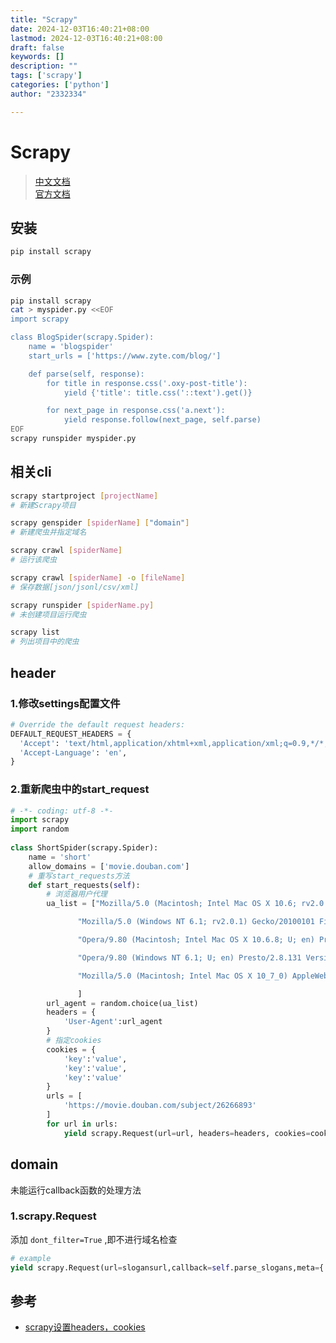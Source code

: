 ```yaml
---
title: "Scrapy"
date: 2024-12-03T16:40:21+08:00
lastmod: 2024-12-03T16:40:21+08:00
draft: false
keywords: []
description: ""
tags: ['scrapy']
categories: ['python']
author: "2332334"

---
```

<!--more-->

# Scrapy

> [中文文档](https://scrapy-chs.readthedocs.io/)  
> [官方文档](https://docs.scrapy.org/en/latest/)

## 安装

``` bash
pip install scrapy
```

### 示例

``` bash
pip install scrapy
cat > myspider.py <<EOF
import scrapy

class BlogSpider(scrapy.Spider):
    name = 'blogspider'
    start_urls = ['https://www.zyte.com/blog/']

    def parse(self, response):
        for title in response.css('.oxy-post-title'):
            yield {'title': title.css('::text').get()}

        for next_page in response.css('a.next'):
            yield response.follow(next_page, self.parse)
EOF
scrapy runspider myspider.py
```

## 相关cli

```bash
scrapy startproject [projectName]
# 新建Scrapy项目

scrapy genspider [spiderName] ["domain"]
# 新建爬虫并指定域名

scrapy crawl [spiderName]
# 运行该爬虫

scrapy crawl [spiderName] -o [fileName]
# 保存数据[json/jsonl/csv/xml]

scrapy runspider [spiderName.py]
# 未创建项目运行爬虫

scrapy list
# 列出项目中的爬虫
```

## header

### 1.修改settings配置文件

```python
# Override the default request headers:
DEFAULT_REQUEST_HEADERS = {
  'Accept': 'text/html,application/xhtml+xml,application/xml;q=0.9,*/*;q=0.8',
  'Accept-Language': 'en',
}
```

### 2.重新爬虫中的start_request

```python
# -*- coding: utf-8 -*-
import scrapy
import random
 
class ShortSpider(scrapy.Spider):
    name = 'short'
    allow_domains = ['movie.douban.com']
    # 重写start_requests方法
    def start_requests(self):
        # 浏览器用户代理
        ua_list = ["Mozilla/5.0 (Macintosh; Intel Mac OS X 10.6; rv2.0.1) Gecko/20100101 Firefox/4.0.1",

               "Mozilla/5.0 (Windows NT 6.1; rv2.0.1) Gecko/20100101 Firefox/4.0.1",

               "Opera/9.80 (Macintosh; Intel Mac OS X 10.6.8; U; en) Presto/2.8.131 Version/11.11",

               "Opera/9.80 (Windows NT 6.1; U; en) Presto/2.8.131 Version/11.11",

               "Mozilla/5.0 (Macintosh; Intel Mac OS X 10_7_0) AppleWebKit/535.11 (KHTML, like Gecko) Chrome/17.0.963.56 Safari/535.11"

               ]
        url_agent = random.choice(ua_list)
        headers = {
            'User-Agent':url_agent
        }
        # 指定cookies
        cookies = {
            'key':'value',
            'key':'value',
            'key':'value'
        }
        urls = [
            'https://movie.douban.com/subject/26266893'
        ]
        for url in urls:
            yield scrapy.Request(url=url, headers=headers, cookies=cookies, callback=self.parse)
```

## domain

未能运行callback函数的处理方法

### 1.scrapy.Request

添加 `dont_filter=True` ,即不进行域名检查

```python
# example
yield scrapy.Request(url=slogansurl,callback=self.parse_slogans,meta={'item': item },dont_filter=True)
```

## 参考

+ [scrapy设置headers，cookies](https://blog.csdn.net/weixin_44508906/article/details/87895868)
